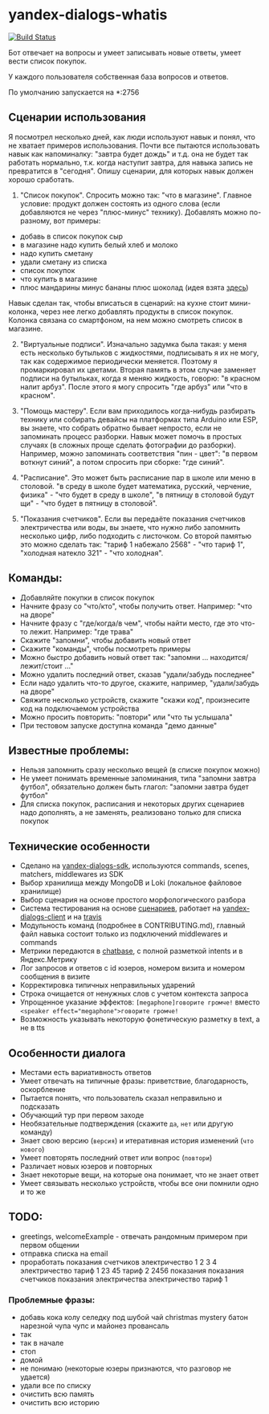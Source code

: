 # yandex-dialogs-whatis

[![Build Status](https://travis-ci.org/popstas/yandex-dialogs-whatis.svg?branch=master)](https://travis-ci.org/popstas/yandex-dialogs-whatis)

Бот отвечает на вопросы и умеет записывать новые ответы, умеет вести список покупок.

У каждого пользователя собственная база вопросов и ответов.

По умолчанию запускается на \*:2756

## Сценарии использования

Я посмотрел несколько дней, как люди используют навык и понял, что не хватает примеров использования. Почти все пытаются использовать навык как напоминалку: "завтра будет дождь" и т.д. она не будет так работать нормально, т.к. когда наступит завтра, для навыка запись не превратится в "сегодня". Опишу сценарии, для которых навык должен хорошо сработать.

1. "Список покупок". Спросить можно так: "что в магазине". Главное условие: продукт должен состоять из одного слова (если добавляются не через "плюс-минус" технику). Добавлять можно по-разному, вот примеры:

- добавь в список покупок сыр
- в магазине надо купить белый хлеб и молоко
- надо купить сметану
- удали сметану из списка
- список покупок
- что купить в магазине
- плюс мандарины минус бананы плюс шоколад (идея взята [здесь](https://dialogs.yandex.ru/store/skills/19170605-golosovoj-spisok-plyus-minus))

Навык сделан так, чтобы вписаться в сценарий: на кухне стоит мини-колонка, через нее легко добавлять продукты в список покупок. Колонка связана со смартфоном, на нем можно смотреть список в магазине.

2. "Виртуальные подписи". Изначально задумка была такая: у меня есть несколько бутыльков с жидкостями, подписывать я их не могу, так как содержимое периодически меняется. Поэтому я промаркировал их цветами. Вторая память в этом случае заменяет подписи на бутыльках, когда я меняю жидкость, говорю: "в красном налит арбуз". После этого я могу спросить "где арбуз" или "что в красном".

3. "Помощь мастеру". Если вам приходилось когда-нибудь разбирать технику или собирать девайсы на платформах типа Arduino или ESP, вы знаете, что собрать обратно бывает непросто, если не запоминать процесс разборки. Навык может помочь в простых случаях (в сложных проще сделать фотографии до разборки). Например, можно запоминать соответствия "пин - цвет": "в первом воткнут синий", а потом спросить при сборке: "где синий".

4. "Расписание". Это может быть расписание пар в школе или меню в столовой. "в среду в школе будет математика, русский, черчение, физика" - "что будет в среду в школе", "в пятницу в столовой будут щи" - "что будет в пятницу в столовой".

5. "Показания счетчиков". Если вы передаёте показания счетчиков электричества или воды, вы знаете, что нужно либо запомнить несколько цифр, либо подходить с листочком. Со второй памятью это можно сделать так: "тариф 1 набежало 2568" - "что тариф 1", "холодная натекло 321" - "что холодная".

## Команды:

- Добавляйте покупки в список покупок
- Начните фразу со "что/кто", чтобы получить ответ. Например: "что на дворе"
- Начните фразу с "где/когда/в чем", чтобы найти место, где это что-то лежит. Например: "где трава"
- Скажите "запомни", чтобы добавить новый ответ
- Скажите "команды", чтобы посмотреть примеры
- Можно быстро добавить новый ответ так: "запомни ... находится/лежит/стоит ..."
- Можно удалить последний ответ, сказав "удали/забудь последнее"
- Если надо удалить что-то другое, скажите, например, "удали/забудь на дворе"
- Свяжите несколько устройств, скажите "скажи код", произнесите код на подключаемом устройства
- Можно просить повторить: "повтори" или "что ты услышала"
- При тестовом запуске доступна команда "демо данные"

## Известные проблемы:

- Нельзя запомнить сразу несколько вещей (в списке покупок можно)
- Не умеет понимать временные запоминания, типа "запомни завтра футбол", обязательно должен быть глагол: "запомни завтра будет футбол"
- Для списка покупок, расписания и некоторых других сценариев надо дополнять, а не заменять, реализовано только для списка покупок

## Технические особенности

- Сделано на [yandex-dialogs-sdk](https://github.com/fletcherist/yandex-dialogs-sdk), используются commands, scenes, matchers, middlewares из SDK
- Выбор хранилища между MongoDB и Loki (локальное файловое хранилище)
- Выбор сценария на основе простого морфологического разбора
- Система тестирования на основе [сценариев](/static/scenarios.yml), работает на [yandex-dialogs-client](https://github.com/popstas/yandex-dialogs-client) и на [travis](https://travis-ci.org/popstas/yandex-dialogs-whatis)
- Модульность команд (подробнее в CONTRIBUTING.md), главный файл навыка состоит только из подключений middlewares и commands
- Метрики передаются в [chatbase](https://github.com/popstas/yandex-dialogs-sdk-chatbase), с полной разметкой intents и в Яндекс.Метрику
- Лог запросов и ответов с id юзеров, номером визита и номером сообщения в визите
- Корректировка типичных неправильных ударений
- Строка очищается от ненужных слов с учетом контекста запроса
- Упрощенное указание эффектов: `[megaphone]говорите громче!` вместо `<speaker effect="megaphone">говорите громче!`
- Возможность указывать некоторую фонетическую разметку в text, а не в tts

## Особенности диалога

- Местами есть вариативность ответов
- Умеет отвечать на типичные фразы: приветствие, благодарность, оскорбление
- Пытается понять, что пользователь сказал неправильно и подсказать
- Обучающий тур при первом заходе
- Необязательные подтверждения (скажите `да`, `нет` или другую команду)
- Знает свою версию (`версия`) и итеративная история изменений (`что нового`)
- Умеет повторять последний ответ или вопрос (`повтори`)
- Различает новых юзеров и повторных
- Знает некоторые вещи, на которые она понимает, что не знает ответ
- Умеет связывать несколько устройств, чтобы все они помнили одно и то же

## TODO:

- greetings, welcomeExample - отвечать рандомным примером при первом общении
- отправка списка на email
- проработать показания счетчиков
электричество 1 2 3 4
электричество тариф 1 23 45
тариф 2 2456
показания
показания счетчиков
показания электричества
электричество тариф 1

### Проблемные фразы:

- добавь кока колу селедку под шубой чай christmas mystery батон нарезной чупа чупс и майонез провансаль
- так
- так в начале
- стоп
- домой
- не понимаю (некоторые юзеры признаются, что разговор не удается)
- удали все по списку
- очистить всю память
- очистить всю историю